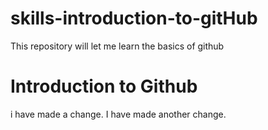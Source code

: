 # skills-introduction-to-gitHub
This repository will let me learn the basics of github
# Introduction to Github
i have made a change.
I have made another change.
